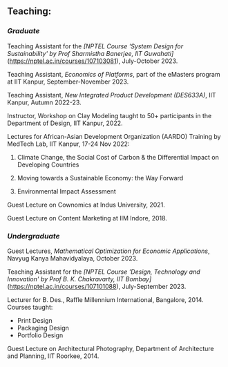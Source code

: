 
## **Teaching:**

### ***Graduate***

Teaching Assistant for the *[NPTEL Course 'System Design for Sustainability' by Prof Sharmistha Banerjee, IIT Guwahati]*(https://nptel.ac.in/courses/107103081), July-October 2023.

Teaching Assistant, *Economics of Platforms*, part of the eMasters program at IIT Kanpur, September-November 2023.

Teaching Assistant, *New Integrated Product Development (DES633A)*, IIT Kanpur, Autumn 2022-23.

Instructor, Workshop on Clay Modeling taught to 50+ participants in the Department of Design, IIT Kanpur, 2022.

Lectures for African-Asian Development Organization (AARDO) Training by MedTech Lab, IIT Kanpur, 17-24 Nov 2022:

1. Climate Change, the Social Cost of Carbon & the Differential Impact on Developing Countries

2. Moving towards a Sustainable Economy: the Way Forward

3. Environmental Impact Assessment

Guest Lecture on Cownomics at Indus University, 2021.

Guest Lecture on Content Marketing at IIM Indore, 2018.

### ***Undergraduate***

Guest Lectures, *Mathematical Optimization for Economic Applications*, Navyug Kanya Mahavidyalaya, October 2023.

Teaching Assistant for the *[NPTEL Course 'Design, Technology and Innovation' by Prof B. K. Chakravarty, IIT Bombay]*(https://nptel.ac.in/courses/107101088), July-September 2023.

Lecturer for B. Des., Raffle Millennium International, Bangalore, 2014. Courses taught:

* Print Design
* Packaging Design
* Portfolio Design

Guest Lecture on Architectural Photography, Department of Architecture and Planning, IIT Roorkee, 2014.
